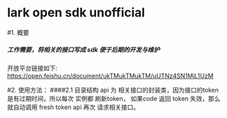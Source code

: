 # lark open sdk unofficial

#1. 概要
##### 工作需要，将相关的接口写成 sdk 便于后期的开发与维护
开放平台链接如下:
https://open.feishu.cn/document/ukTMukTMukTM/uUTNz4SN1MjL1UzM

#2. 使用方法：
   ####2.1 目录结构
  api 为 相关接口的封装类，因为接口的token 是有过期时间，所以每次 实例都 刷新token，
  如果code 返回 token 失效，那么就自动调用 fresh token api 再次 请求相关接口。
  